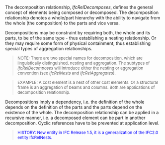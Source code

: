 ﻿The decomposition relationship, _IfcRelDecomposes_, defines the general concept of elements being composed or decomposed. The decomposition relationship denotes a whole/part hierarchy with the ability to navigate from the whole (the composition) to the parts and vice versa.

Decompositions may be constraint by requiring both, the whole and its parts, to be of the same type - thus establishing a nesting relationship. Or they may require some form of physical containment, thus establishing special types of aggregation relationships.

> <font size="-1"> NOTE: There are two special names for
		decomposition, which are linguistically distinguished, nesting and aggregation.
		The subtypes of <i>IfcRelDecomposes</i> will introduce either the nesting or
		aggregation convention (see <i>IfcRelNests</i> and
		<i>IfcRelAggregates</i>).</font>

> <font size="-1"> EXAMPLE: A cost element is a nest of other
		cost elements. Or a structural frame is an aggregation of beams and columns.
		Both are applications of decomposition relationship.</font>

Decompositions imply a dependency, i.e. the definition of the whole depends on the definition of the parts and the parts depend on the existence of the whole. The decomposition relationship can be applied in a recursive manner, i.e. a decomposed element can be part in another decomposition. Cyclic references have to be prevented at application level.

> <font color="#0000FF" size="-1">HISTORY: New entity in IFC Release 1.5,
		  it is a generalization of the IFC2.0 entity IfcRelNests.</font>
>

